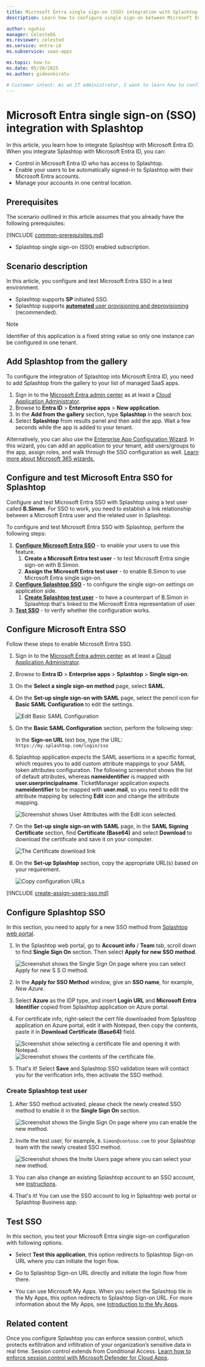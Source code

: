 ```yaml
---
title: Microsoft Entra single sign-on (SSO) integration with Splashtop
description: Learn how to configure single sign-on between Microsoft Entra ID and Splashtop.

author: nguhiu
manager: CelesteDG
ms.reviewer: celested
ms.service: entra-id
ms.subservice: saas-apps

ms.topic: how-to
ms.date: 05/20/2025
ms.author: gideonkiratu

# Customer intent: As an IT administrator, I want to learn how to configure single sign-on between Microsoft Entra ID and Splashtop so that I can control who has access to Splashtop, enable automatic sign-in with Microsoft Entra accounts, and manage my accounts in one central location.
---
```


# Microsoft Entra single sign-on (SSO) integration with Splashtop

In this article,  you learn how to integrate Splashtop with Microsoft Entra ID. When you integrate Splashtop with Microsoft Entra ID, you can:

* Control in Microsoft Entra ID who has access to Splashtop.
* Enable your users to be automatically signed-in to Splashtop with their Microsoft Entra accounts.
* Manage your accounts in one central location.

## Prerequisites
The scenario outlined in this article assumes that you already have the following prerequisites:

[!INCLUDE [common-prerequisites.md](~/identity/saas-apps/includes/common-prerequisites.md)]
* Splashtop single sign-on (SSO) enabled subscription.

## Scenario description

In this article,  you configure and test Microsoft Entra SSO in a test environment.

* Splashtop supports **SP** initiated SSO.
* Splashtop supports [**automated** user provisioning and deprovisioning](splashtop-provisioning-tutorial.md) (recommended).

> [!NOTE]
> Identifier of this application is a fixed string value so only one instance can be configured in one tenant.

## Add Splashtop from the gallery

To configure the integration of Splashtop into Microsoft Entra ID, you need to add Splashtop from the gallery to your list of managed SaaS apps.

1. Sign in to the [Microsoft Entra admin center](https://entra.microsoft.com) as at least a [Cloud Application Administrator](~/identity/role-based-access-control/permissions-reference.md#cloud-application-administrator).
1. Browse to **Entra ID** > **Enterprise apps** > **New application**.
1. In the **Add from the gallery** section, type **Splashtop** in the search box.
1. Select **Splashtop** from results panel and then add the app. Wait a few seconds while the app is added to your tenant.

 Alternatively, you can also use the [Enterprise App Configuration Wizard](https://portal.office.com/AdminPortal/home?Q=Docs#/azureadappintegration). In this wizard, you can add an application to your tenant, add users/groups to the app, assign roles, and walk through the SSO configuration as well. [Learn more about Microsoft 365 wizards.](/microsoft-365/admin/misc/azure-ad-setup-guides)

<a name='configure-and-test-azure-ad-sso-for-splashtop'></a>

## Configure and test Microsoft Entra SSO for Splashtop

Configure and test Microsoft Entra SSO with Splashtop using a test user called **B.Simon**. For SSO to work, you need to establish a link relationship between a Microsoft Entra user and the related user in Splashtop.

To configure and test Microsoft Entra SSO with Splashtop, perform the following steps:

1. **[Configure Microsoft Entra SSO](#configure-azure-ad-sso)** - to enable your users to use this feature.
    1. **Create a Microsoft Entra test user** - to test Microsoft Entra single sign-on with B.Simon.
    1. **Assign the Microsoft Entra test user** - to enable B.Simon to use Microsoft Entra single sign-on.
1. **[Configure Splashtop SSO](#configure-splashtop-sso)** - to configure the single sign-on settings on application side.
    1. **[Create Splashtop test user](#create-splashtop-test-user)** - to have a counterpart of B.Simon in Splashtop that's linked to the Microsoft Entra representation of user.
1. **[Test SSO](#test-sso)** - to verify whether the configuration works.

<a name='configure-azure-ad-sso'></a>

## Configure Microsoft Entra SSO

Follow these steps to enable Microsoft Entra SSO.

1. Sign in to the [Microsoft Entra admin center](https://entra.microsoft.com) as at least a [Cloud Application Administrator](~/identity/role-based-access-control/permissions-reference.md#cloud-application-administrator).
1. Browse to **Entra ID** > **Enterprise apps** > **Splashtop** > **Single sign-on**.
1. On the **Select a single sign-on method** page, select **SAML**.
1. On the **Set-up single sign-on with SAML** page, select the pencil icon for **Basic SAML Configuration** to edit the settings.

   ![Edit Basic SAML Configuration](common/edit-urls.png)

1. On the **Basic SAML Configuration** section, perform the following step:

    In the **Sign-on URL** text box, type the URL:
    `https://my.splashtop.com/login/sso`

1. Splashtop application expects the SAML assertions in a specific format, which requires you to add custom attribute mappings to your SAML token attributes configuration. The following screenshot shows the list of default attributes, whereas **nameidentifier** is mapped with **user.userprincipalname**. TicketManager application expects **nameidentifier** to be mapped with **user.mail**, so you need to edit the attribute mapping by selecting **Edit** icon and change the attribute mapping.

	![Screenshot shows User Attributes with the Edit icon selected.](common/edit-attribute.png)

1. On the **Set-up single sign-on with SAML** page, in the **SAML Signing Certificate** section,  find **Certificate (Base64)** and select **Download** to download the certificate and save it on your computer.

	![The Certificate download link](common/certificatebase64.png)

1. On the **Set-up Splashtop** section, copy the appropriate URL(s) based on your requirement.

	![Copy configuration URLs](common/copy-configuration-urls.png)

<a name='create-an-azure-ad-test-user'></a>

[!INCLUDE [create-assign-users-sso.md](~/identity/saas-apps/includes/create-assign-users-sso.md)]

## Configure Splashtop SSO

In this section, you need to apply for a new SSO method from [Splashtop web portal](https://my.splashtop.com/login).
1. In the Splashtop web portal, go to **Account info** / **Team** tab, scroll down to find **Single Sign On** section. Then select **Apply for new SSO method**.

	![Screenshot shows the Single Sign On page where you can select Apply for new S S O method.](media/splashtop-tutorial/new-method.png)

1. In the **Apply for SSO Method** window, give an **SSO name**, for example, *New Azure*.
1. Select **Azure** as the IDP type, and insert **Login URL** and **Microsoft Entra Identifier** copied from Splashtop application on Azure portal.
1. For certificate info, right-select the cert file downloaded from Splashtop application on Azure portal, edit it with Notepad, then copy the contents, paste it in **Download Certificate (Base64)** field.

	![Screenshot show selecting a certificate file and opening it with Notepad.](media/splashtop-tutorial/certificate.png)
	![Screenshot shows the contents of the certificate file.](media/splashtop-tutorial/file.png)

1. That's it! Select **Save** and Splashtop SSO validation team will contact you for the verification info, then activate the SSO method.

### Create Splashtop test user

1. After SSO method activated, please check the newly created SSO method to enable it in the **Single Sign On** section.

	![Screenshot shows the Single Sign On page where you can enable the new method.](media/splashtop-tutorial/enable.png)

1. Invite the test user, for example, `B.Simon@contoso.com` to your Splashtop team with the newly created SSO method.

	![Screenshot shows the Invite Users page where you can select your new method.](media/splashtop-tutorial/invite.png)

1. You can also change an existing Splashtop account to an SSO account, see [instructions](https://support-splashtopbusiness.splashtop.com/hc/en-us/articles/360038685691-How-to-associate-SSO-method-to-existing-team-admin-member-).

1. That's it! You can use the SSO account to log in Splashtop web portal or Splashtop Business app.

## Test SSO 

In this section, you test your Microsoft Entra single sign-on configuration with following options. 

* Select **Test this application**, this option redirects to Splashtop Sign-on URL where you can initiate the login flow. 

* Go to Splashtop Sign-on URL directly and initiate the login flow from there.

* You can use Microsoft My Apps. When you select the Splashtop tile in the My Apps, this option redirects to Splashtop Sign-on URL. For more information about the My Apps, see [Introduction to the My Apps](https://support.microsoft.com/account-billing/sign-in-and-start-apps-from-the-my-apps-portal-2f3b1bae-0e5a-4a86-a33e-876fbd2a4510).

## Related content

Once you configure Splashtop you can enforce session control, which protects exfiltration and infiltration of your organization’s sensitive data in real time. Session control extends from Conditional Access. [Learn how to enforce session control with Microsoft Defender for Cloud Apps](/cloud-app-security/proxy-deployment-aad).
